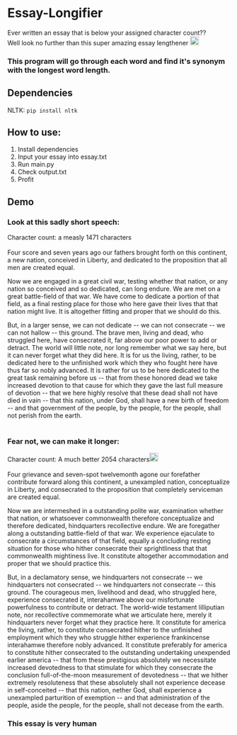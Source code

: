 # Essay-Longifier
Ever written an essay that is below your assigned character count?? <br>
Well look no further than this super amazing essay lengthener
<img src="https://media.istockphoto.com/id/157030584/vector/thumb-up-emoticon.jpg?s=612x612&w=0&k=20&c=GGl4NM_6_BzvJxLSl7uCDF4Vlo_zHGZVmmqOBIewgKg=" width="20" height="20"></img>

### This program will go through each word and find it's synonym with the longest word length.

## Dependencies
NLTK: `pip install nltk`

## How to use:
1. Install dependencies
2. Input your essay into essay.txt
3. Run main.py
4. Check output.txt
5. Profit

## Demo
### Look at this sadly short speech: <br>
Character count: a measly 1471 characters<br><br>
Four score and seven years ago our fathers brought forth on this continent, a new nation, conceived in Liberty, and dedicated to the proposition that all men are created equal.

Now we are engaged in a great civil war, testing whether that nation, or any nation so conceived and so dedicated, can long endure. We are met on a great battle-field of that war. We have come to dedicate a portion of that field, as a final resting place for those who here gave their lives that that nation might live. It is altogether fitting and proper that we should do this.

But, in a larger sense, we can not dedicate -- we can not consecrate -- we can not hallow -- this ground. The brave men, living and dead, who struggled here, have consecrated it, far above our poor power to add or detract. The world will little note, nor long remember what we say here, but it can never forget what they did here. It is for us the living, rather, to be dedicated here to the unfinished work which they who fought here have thus far so nobly advanced. It is rather for us to be here dedicated to the great task remaining before us -- that from these honored dead we take increased devotion to that cause for which they gave the last full measure of devotion -- that we here highly resolve that these dead shall not have died in vain -- that this nation, under God, shall have a new birth of freedom -- and that government of the people, by the people, for the people, shall not perish from the earth.
<br><br>
### Fear not, we can make it longer:
Character count: A much better 2054 characters<img src="https://media.istockphoto.com/id/157030584/vector/thumb-up-emoticon.jpg?s=612x612&w=0&k=20&c=GGl4NM_6_BzvJxLSl7uCDF4Vlo_zHGZVmmqOBIewgKg=" width="20" height="20"></img> <br><br>
Four grievance and seven-spot twelvemonth agone our forefather contribute forward along this continent, a unexampled nation, conceptualize in Liberty, and consecrated to the proposition that completely serviceman are created equal. 

Now we are intermeshed in a outstanding polite war, examination whether that nation, or whatsoever commonwealth therefore conceptualize and therefore dedicated, hindquarters recollective endure. We are foregather along a outstanding battle-field of that war. We experience ejaculate to consecrate a circumstances of that field, equally a concluding resting situation for those who hither consecrate their sprightliness that that commonwealth mightiness live. It constitute altogether accommodation and proper that we should practice this. 

But, in a declamatory sense, we hindquarters not consecrate -- we hindquarters not consecrated -- we hindquarters not consecrate -- this ground. The courageous men, livelihood and dead, who struggled here, experience consecrated it, interahamwe above our misfortunate powerfulness to contribute or detract. The world-wide testament lilliputian note, nor recollective commemorate what we articulate here, merely it hindquarters never forget what they practice here. It constitute for america the living, rather, to constitute consecrated hither to the unfinished employment which they who struggle hither experience frankincense interahamwe therefore nobly advanced. It constitute preferably for america to constitute hither consecrated to the outstanding undertaking unexpended earlier america -- that from these prestigious absolutely we necessitate increased devotedness to that stimulate for which they consecrate the conclusion full-of-the-moon measurement of devotedness -- that we hither extremely resoluteness that these absolutely shall not experience decease in self-conceited -- that this nation, nether God, shall experience a unexampled parturition of exemption -- and that administration of the people, aside the people, for the people, shall not decease from the earth.

### This essay is very human
